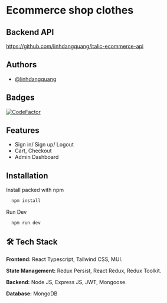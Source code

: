 
# Ecommerce shop clothes


## Backend API
https://github.com/linhdangquang/italic-ecommerce-api

## Authors

- [@linhdangquang](https://www.github.com/linhdangquang)


## Badges

[![CodeFactor](https://www.codefactor.io/repository/github/linhdangquang/italic-ecommerce-fe/badge)](https://www.codefactor.io/repository/github/linhdangquang/italic-ecommerce-fe)


## Features

- Sign in/ Sign up/ Logout
- Cart, Checkout
- Admin Dashboard


## Installation

Install packed with npm

```bash
  npm install
```
Run Dev
```bash
  npm run dev
```

## 🛠 Tech Stack

**Frontend:** React Typescript, Tailwind CSS, MUI.

**State Management:** Redux Persist, React Redux, Redux Toolkit.

**Backend:** Node JS, Express JS, JWT, Mongoose.

**Database:** MongoDB





